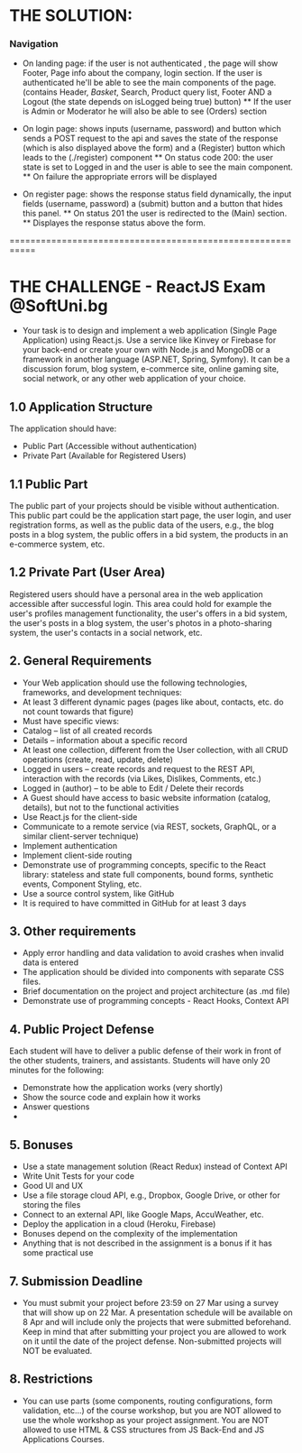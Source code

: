 
# THE SOLUTION:

### Navigation
* On landing page: if the user is not authenticated , the page will show Footer, Page info about the company, login section. If the user is authenticated he'll be able to see the main components of the page.(contains Header, <i>Basket</i>, Search, Product query list, Footer AND a Logout (the state depends on isLogged being true) button)
** If the user is Admin or Moderator he will also be able to see (Orders) section

* On login page: shows inputs (username, password) and button which sends a POST request to the api and saves the state of the response (which is also displayed above the form) and a (Register) button which leads to the (./register) component
** On status code 200: the user state is set to Logged in and the user is able to see the main component.
** On failure the appropriate errors will be displayed

* On register page: shows the response status field dynamically,  the input fields (username, password) a (submit) button and a button that hides this panel. ** On status 201 the user is redirected to the (Main) section. ** Displayes the response status above the form.

===========================================================
# THE CHALLENGE - ReactJS Exam @SoftUni.bg
* Your task is to design and implement a web application (Single Page Application) using React.js. Use a service like Kinvey or Firebase for your back-end or create your own with Node.js and MongoDB or a framework in another language (ASP.NET, Spring, Symfony). It can be a discussion forum, blog system, e-commerce site, online gaming site, social network, or any other web application of your choice. 

## 1.0 Application Structure
The application should have:
* Public Part (Accessible without authentication)
* Private Part (Available for Registered Users)

## 1.1 Public Part
The public part of your projects should be visible without authentication. This public part could be the application start page, the user login, and user registration forms, as well as the public data of the users, e.g., the blog posts in a blog system, the public offers in a bid system, the products in an e-commerce system, etc.

## 1.2 Private Part (User Area)
Registered users should have a personal area in the web application accessible after successful login. This area could hold for example the user's profiles management functionality, the user's offers in a bid system, the user's posts in a blog system, the user's photos in a photo-sharing system, the user's contacts in a social network, etc.

## 2. General Requirements
* Your Web application should use the following technologies, frameworks, and development techniques:
* At least 3 different dynamic pages (pages like about, contacts, etc. do not count towards that figure)
* Must have specific views:
* Catalog – list of all created records
* Details – information about a specific record
* At least one collection, different from the User collection, with all CRUD operations (create, read, update, delete)
* Logged in users – create records and request to the REST API, interaction with the records (via Likes, Dislikes, Comments, etc.)
* Logged in (author) – to be able to Edit / Delete their records
* A Guest should have access to basic website information (catalog, details), but not to the functional activities
* Use React.js for the client-side
* Communicate to a remote service (via REST, sockets, GraphQL, or a similar client-server technique)
* Implement authentication
* Implement client-side routing
* Demonstrate use of programming concepts, specific to the React library: stateless and state full components, bound forms, synthetic events, Component Styling, etc.
* Use a source control system, like GitHub
* It is required to have committed in GitHub for at least 3 days

## 3. Other requirements
* Apply error handling and data validation to avoid crashes when invalid data is entered
* The application should be divided into components with separate CSS files.
* Brief documentation on the project and project architecture (as .md file)
* Demonstrate use of programming concepts - React Hooks, Context API

## 4. Public Project Defense
Each student will have to deliver a public defense of their work in front of the other students, trainers, and assistants. Students will have only 20 minutes for the following:
* Demonstrate how the application works (very shortly)
* Show the source code and explain how it works
* Answer questions
* 
## 5.	Bonuses
* Use a state management solution (React Redux) instead of Context API
* Write Unit Tests for your code
* Good UI and UX
* Use a file storage cloud API, e.g., Dropbox, Google Drive, or other for storing the files
* Connect to an external API, like Google Maps, AccuWeather, etc.
* Deploy the application in a cloud (Heroku, Firebase)
* Bonuses depend on the complexity of the implementation
* Anything that is not described in the assignment is a bonus if it has some practical use
## 7. Submission Deadline
* You must submit your project before 23:59 on 27 Mar using a survey that will show up on 22 Mar. A presentation schedule will be available on 8 Apr and will include only the projects that were submitted beforehand. Keep in mind that after submitting your project you are allowed to work on it until the date of the project defense. Non-submitted projects will NOT be evaluated.
## 8. Restrictions
* You can use parts (some components, routing configurations, form validation, etc...) of the course workshop, but you are NOT allowed to use the whole workshop as your project assignment. You are NOT allowed to use HTML & CSS structures from JS Back-End and JS Applications Courses.


